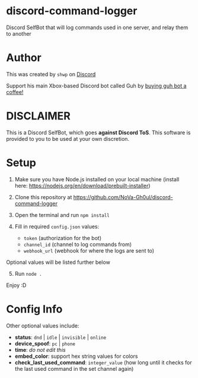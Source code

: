 # discord-command-logger
Discord SelfBot that will log commands used in one server, and relay them to another

# Author

This was created by `shwp` on [Discord](https://discord.com/users/1014174658179899503)

Support his main Xbox-based Discord bot called Guh by [buying guh bot a coffee!](https://buymeacoffee.com/guh_bot)

# DISCLAIMER

This is a Discord SelfBot, which goes **against Discord ToS**. This software is provided to you to be used at your own discretion. 

# Setup

1. Make sure you have Node.js installed on your local machine (install here: https://nodejs.org/en/download/prebuilt-installer)

2. Clone this repository at https://github.com/NoVa-Gh0ul/discord-command-logger

3. Open the terminal and run `npm install`

4. Fill in required `config.json` values:
    - `token` (authorization for the bot)
    - `channel_id` (channel to log commands from)
    - `webhook_url` (webhook for where the logs are sent to)

Optional values will be listed further below

5. Run `node .`

Enjoy :D


# Config Info

Other optional values include:

- **status**: `dnd` | `idle` | `invisible` | `online`
- **device_spoof**: `pc` | `phone`
- **time**: *do not edit this*
- **embed_color**: support hex string values for colors
- **check_last_used_command**: `integer_value` (how long until it checks for the last used command in the set channel again)
